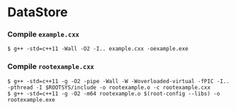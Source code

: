 # DataStore

### Compile `example.cxx`
```
$ g++ -std=c++11 -Wall -O2 -I.. example.cxx -oexample.exe
```

### Compile `rootexample.cxx`
```
$ g++ -std=c++11 -g -O2 -pipe -Wall -W -Woverloaded-virtual -fPIC -I..  -pthread -I $ROOTSYS/include -o rootexample.o -c rootexample.cxx
$ g++ -std=c++11 -g -O2 -m64 rootexample.o $(root-config --libs) -o rootexample.exe
